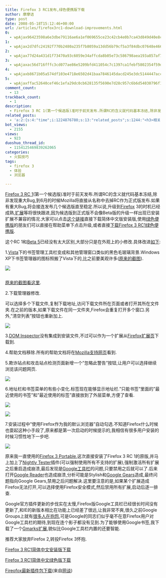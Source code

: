 ```yaml
---
title: Firefox 3 RC1发布,绿色便携版下载
author: 摩摩诘
type: post
date: 2008-05-18T15:12:46+00:00
url: /articles/firefox3rc1-download-improvements.html
0:
  - wpAjax96423598a6e3dbe79116ae6a1ef069655ce23c42cb4e0b7ca43d849d40e8c6f8b1d843244bd9125b4532c68302bbd5aa
1:
  - wpAjax2d7dfc24192f770b2480a235f7b8059a13dd56b79cf5a3f84dbc07648e466c368b7afef436da658a55b23789bd41b1fb
2:
  - wpAjax77d24a431d1f73470a93c6059e34affcda8b05e73c586798aea193a857af70f3ea8aedb20a8369c46db83f9b14fe381d
3:
  - wpAjaxac56d716fffc3cd077ae86e5209bfd411054c7c1397ca1febf5802354f59dd666725425351d7b3e881085c118bf523a4
4:
  - wpAjaxb8671b05a574df103e4718e6502d41baa7846145dacd245e3dc5144447acc9e3fdc3dff88c222bb43fee2e7e84b6d94e
5:
  - wpAjaxffac52640cef46c1efa29dc0cb628135f5690e7d28c957c6b6d54030796f15a2954ae7b0c62ed71c0e90116a9eeb5b0b
comment_count:
  - 13
trackback_count:
  - 1
description:
  - Firefox 3 RC 1(第一个候选版)准时于前天发布.所谓RC的含义就代码基本冻结,除非发现重大Bug,到6月的时候Mozilla将直接从名称中去掉RC作为正式版发布.如果有重大Bug,将会接连发布几个候选版直至稳定.所以说,升级到Firefox 3的时机已经成熟,扩展等将很快跟进,因为候选版到正式版不会像Beta版的升级一样出现已安装扩展不兼容的情况.大家可以点击这个链接直接下载简体中文版安装版,使用绿色便携版的朋友们可以直接在帮助菜单下点击升级,或者直接下载Firefox 3 RC1绿色便携版.
related_posts:
  - 'a:2:{s:4:"time";i:1224876780;s:13:"related_posts";s:1244:"<h3>相关日志</h3><ul class="related_post"><li><a href="http://www.digglife.cn/articles/firefox3-beta5.html" title="Firefox 3 Beta 5发布,绿色便携版下载">Firefox 3 Beta 5发布,绿色便携版下载</a></li><li><a href="http://www.digglife.cn/articles/first-look-of-firefox3b3.html" title="Firefox 3 Beta 3新特性体验">Firefox 3 Beta 3新特性体验</a></li><li><a href="http://www.digglife.cn/articles/firefox3-themes-download-windows-mac.html" title="Windows XP,Vista和Mac版Firefox 3主题下载">Windows XP,Vista和Mac版Firefox 3主题下载</a></li><li><a href="http://www.digglife.cn/articles/firefox3-download-day.html" title="Go Go Go!Firefox 3!">Go Go Go!Firefox 3!</a></li><li><a href="http://www.digglife.cn/articles/add-google-toolbar-functions-firefox3.html" title="给Firefox 3添加Google Toolbar的功能">给Firefox 3添加Google Toolbar的功能</a></li><li><a href="http://www.digglife.cn/articles/firefox3-beta4.html" title="Firefox 3 beta 4发布,改进一览">Firefox 3 beta 4发布,改进一览</a></li><li><a href="http://www.digglife.cn/articles/ie8-new-features-download.html" title="IE 8 Beta 1简体中文版下载和新功能介绍">IE 8 Beta 1简体中文版下载和新功能介绍</a></li></ul>";}'
bot_views:
  - 2155
views:
  - 923
duoshuo_thread_id:
  - 1154125469839262065
categories:
  - 火狐技巧
tags:
  - firefox 3
  - 体验
  - 浏览器

---
```

<a title="Firefox 3 RC 1" href="http://www.mozilla.com/en-US/firefox/all-rc.html" target="_blank">Firefox 3 RC 1</a>(第一个候选版)准时于前天发布.所谓RC的含义就代码基本冻结,除非发现重大Bug,到6月的时候Mozilla将直接从名称中去掉RC作为正式版发布.如果有重大Bug,将会接连发布几个候选版直至稳定.所以说,升级到<a title="Firefox" href="https://www.digglife.net/articles/category/firefox" target="_blank">Firefox</a> 3的时机已经成熟,<a title="firefox扩展" href="https://www.digglife.net/articles/tag/%e6%89%a9%e5%b1%95" target="_blank">扩展</a>等将很快跟进,因为候选版到正式版不会像Beta版的升级一样出现已安装扩展不兼容的情况.大家可以点击<a title="firefox 3 rc1下载" href="ftp://ftp.mozilla.org/pub/mozilla.org/firefox/releases/3.0rc1/win32/zh-CN/Firefox%20Setup%203.0%20RC%201.exe" target="_blank">这个链接</a>直接下载简体中文版安装版,使用<a href="https://www.digglife.net/articles/firefox3-beta5.html" target="_blank">绿色便携版</a>的朋友们可以直接在帮助菜单下点击升级,或者直接<a title="下载Firefox 3 RC1绿色便携版" href="http://www.102.xdowns.com/102/uploadFile/2008-5/firefox-3.0.zh-CN.win32.rar" target="_blank">下载Firefox 3 RC1绿色便携版</a>.

<!--more-->


  
这个RC 1和<a title="Firefox 3 Beta 5发布,绿色便携版下载" href="https://www.digglife.net/articles/firefox3-beta5.html" target="_blank">Beta 5</a>已经没有太大区别,大部分只是在外观上的小修改.具体改进<a title="Firefox 3 RC1发布,绿色便携版下载" href="https://www.digglife.net/articles/firefox3rc1-download-improvements.html" target="_blank">如下</a>:

1.<a title="Vista" href="https://www.digglife.net/articles/tag/vista" target="_blank">Vista</a>下的书签管理工具栏变成和其他管理窗口类似的黑色毛玻璃背景.Windows XP下书签管理器的图标照搬了Vista下的,比之前要美观许多(<a href="http://www.bababian.com/photozoom.sl?pictureid=5C36FAE755AAA19EB7E73DEB8367BE62DT&size=5&viewID=B1E9FC10C6126F1235669209174F8D53UR" target="_blank">原来的截图</a>).

![][1]

<a title="firefox 3 rc1之书签管理器" href="http://www.bababian.com/photozoom.sl?pictureid=81946391A7DAB5E3C8716900314A46DBDT&size=5&viewID=B1E9FC10C6126F1235669209174F8D53UR" target="_blank"><img src="http://digglife.qiniudn.com/qiniu/2536/image/9174e4c67730596ebac0f8ac02653291.jpg" alt="" /></a>

<a href="http://www.bababian.com/photozoom.sl?pictureid=5C36FAE755AAA19EB7E73DEB8367BE62DT&size=5&viewID=B1E9FC10C6126F1235669209174F8D53UR" target="_blank">原来的截图看这里</a>.

2.下载管理器修改.

可以选择多个下载文件,复制下载地址,访问下载文件所在页面或者打开其所在文件夹.在之前的版本,如果下载文件在同一文件夹,Firefox会重复打开多个窗口.另外,&#8221;清空列表&#8221;按钮也重新加上.

![][2]

3.<a title="DOM Inspector" href="https://addons.mozilla.org/en-US/firefox/addon/6622" target="_blank">DOM Inspector</a>没有集成到安装文件,不过可以作为一个扩展从<a title="Firefox扩展页" href="https://addons.mozilla.org/zh-CN/firefox/" target="_blank">Firefox扩展页</a>下载到.

4.帮助文档移除.所有的帮助文档将在<a title="Mozilla支持网页" href="http://support.mozilla.com/1/firefox/3.0/WINNT/zh-CN/firefox-help" target="_blank">Mozilla支持网页</a>看到.

5.欺诈站点和攻击站点检测页面新增一个&#8221;忽略此警告&#8221;按钮,让用户可以选择继续浏览该问题网页.

![][3]

6.地址栏和书签菜单的有些小变化.标签现在能够显示地址栏.&#8221;只能书签&#8221;里面的&#8221;最近使用的书签&#8221;和&#8221;最近使用的标签&#8221;直接放到了外层菜单,方便了查看.

![][4]

![][5]

7.安装过程中&#8221;使用Firefox作为我的默认浏览器&#8221;自动勾选.不知道Firefox什么时候也耍起这种小手段了,原来都是第一次启动的时候提示的,我相信有很多用户安装的时候习惯性地下一步吧.

![][6]

原来我一直使用的<a title="Firefox 3 Portable" href="http://portableapps.com/apps/internet/firefox_portable/test" target="_blank">Firefox 3 Portable</a>,这次直接安装了Firefox 3 RC 1的原版,并马上加上了<a title="Nightly Tester插件下载" href="https://addons.mozilla.org/en-US/firefox/addon/6543" target="_blank">Nightly Tester</a>插件(可以强制使用所有不支持的扩展),强制激活所有扩展之后重启造成崩溃,最后发现是<a title="使用Google工具栏的十大理由" href="https://www.digglife.net/articles/10-reasons-for-using-google-toolbar.html" target="_blank">Google工具栏</a>的问题,只要禁用之后就可以了.后来打开<a title="Google Reader相关日志" href="https://www.digglife.net/articles/tag/google-reader" target="_blank">Google Reader</a>也造成崩溃,分析可能是Stylish和<a title="Google Gears发布,离线使用Web应用程序" href="https://www.digglife.net/articles/google-gears-released.html" target="_blank">Google Gears</a>造成,最终问题指向Google Gears,禁用之后问题解决.这里要注意的是,如果某个扩展造成Firefox无法打开,可以选择使用Firefox安全模式,然后禁用所有扩展,启动后逐一排查.

Google官方插件更新的步伐实在太慢,Firefox版Google工具栏已经很长时间没有更新了,和IE的新版本相比在功能上已经差了很远,让我非常不爽,很久之前Google Groups上就有<a href="https://groups.google.com/group/FFToolbar-suggestions/browse_thread/thread/8eff698987e60fcf" target="_blank">很多人在抱怨</a>,可是Google的同志们似乎毫不在意Firefox用户对Google工具栏的期待,到现在连个影子都没有见到.为了能够使用Google书签,我下载了一个<a title="Gmarks扩展" href="https://addons.mozilla.org/en-US/firefox/addon/2888" target="_blank">Gmarks扩展</a>,貌似比Google工具栏内置的还要智能.

推荐大家放弃Firefox 2,转投Firefox 3怀抱.

<a title="Firefox 3 RC1简体中文安装版下载" href="ftp://ftp.mozilla.org/pub/mozilla.org/firefox/releases/3.0rc1/win32/zh-CN/Firefox%20Setup%203.0%20RC%201.exe" target="_blank">Firefox 3 RC1简体中文安装版下载</a>

<a title="Firefox 3 RC1简体中文绿色版下载" href="http://www.102.xdowns.com/102/uploadFile/2008-5/firefox-3.0.zh-CN.win32.rar" target="_blank">Firefox 3 RC1简体中文绿色版下载</a>

<a title="Firefox最新插件包下载" href="http://www.namipan.com/d/786c913d97530fb9113a2d291159750f12f4ebff79402d00" target="_blank">Fireofox最新插件包下载</a>(来自<a href="http://www.wangtam.com/50226711/mozilla_firefox_30_rc1_caeaeciee_portable_cie_148505.php" target="_blank">网谈</a>)

 [1]: http://digglife.qiniudn.com/qiniu/2536/image/e15e9a5ae63dffd6e4666383e64506cf.jpg
 [2]: http://digglife.qiniudn.com/qiniu/2536/image/f798f3b2b2798986c5a61aa3d36496f7.jpg
 [3]: http://digglife.qiniudn.com/qiniu/2536/image/dc1f012a01c34175a9f5c3c8b8b910ad.jpg
 [4]: http://digglife.qiniudn.com/qiniu/2536/image/0ba15bb113803f782459b2bea095e63a.jpg
 [5]: http://digglife.qiniudn.com/qiniu/2536/image/477bec14f08c9013ebce1df71d1b2105.jpg
 [6]: http://digglife.qiniudn.com/qiniu/2536/image/87c5b1574ef7ecacdba3e641c02a7223.jpg